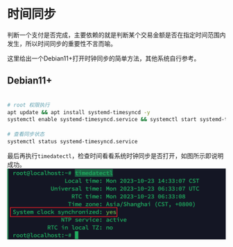# 时间同步

判断一个支付是否完成，主要依赖的就是判断某个交易金额是否在指定时间范围内发生，所以时间同步的重要性不言而喻。

这里给出一个Debian11+打开时钟同步的简单方法，其他系统自行参考。

## Debian11+

```bash

# root 权限执行
apt update && apt install systemd-timesyncd -y 
systemctl enable systemd-timesyncd.service && systemctl start systemd-timesyncd.service

# 查看同步状态
systemctl status systemd-timesyncd.service
```

最后再执行`timedatectl`，检查时间看看系统时钟同步是否打开，如图所示即说明成功。
![时钟同步状态](./images/timedatectl.png)